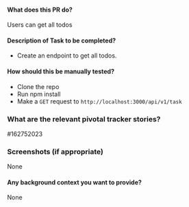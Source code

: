 #### What does this PR do?
Users can get all todos

#### Description of Task to be completed?
- Create an endpoint to get all todos.

#### How should this be manually tested?
- Clone the repo
- Run npm install
- Make a <code>GET</code> request to <code>http://localhost:3000/api/v1/task</code>

### What are the relevant pivotal tracker stories?
#162752023

### Screenshots (if appropriate)
None

#### Any background context you want to provide?
None
